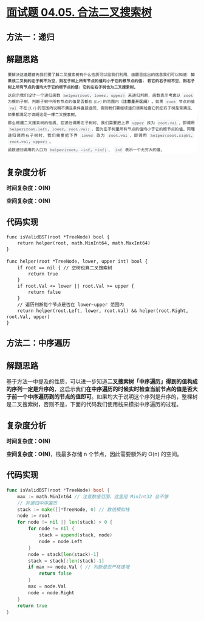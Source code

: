 # [面试题 04.05. 合法二叉搜索树](https://leetcode-cn.com/problems/legal-binary-search-tree-lcci/)

## 方法一：递归

## 解题思路

![FCAF942F-1251-405A-85C6-20ACBDABCBBC](images/FCAF942F-1251-405A-85C6-20ACBDABCBBC.png)

## 复杂度分析

**时间复杂度：O(N)**

**空间复杂度：O(N)** 

## 代码实现

```golang
func isValidBST(root *TreeNode) bool {
	return helper(root, math.MinInt64, math.MaxInt64)
}

func helper(root *TreeNode, lower, upper int) bool {
	if root == nil { // 空树也算二叉搜索树
		return true
	}
	if root.Val <= lower || root.Val >= upper {
		return false
	}
	// 遍历判断每个节点是否在 lower~upper 范围内
	return helper(root.Left, lower, root.Val) && helper(root.Right, root.Val, upper)
}
```

## 方法二：中序遍历

## 解题思路

基于方法一中提及的性质，可以进一步知道**二叉搜索树「中序遍历」得到的值构成的序列一定是升序的**，这启示我们**在中序遍历的时候实时检查当前节点的值是否大于前一个中序遍历到的节点的值即可**。如果均大于说明这个序列是升序的，整棵树是二叉搜索树，否则不是，下面的代码我们使用栈来模拟中序遍历的过程。

## 复杂度分析

**时间复杂度：O(N)**

**空间复杂度：O(N)**，栈最多存储 n 个节点，因此需要额外的 O(n) 的空间。 

## 代码实现

```go
func isValidBST(root *TreeNode) bool {
	max := math.MinInt64 // 注意数值范围，这里用 MinInt32 会不够
	// 非递归中序遍历
	stack := make([]*TreeNode, 0) // 数组模拟栈
	node := root
	for node != nil || len(stack) > 0 {
		for node != nil {
			stack = append(stack, node)
			node = node.Left
		}
		node = stack[len(stack)-1]
		stack = stack[:len(stack)-1]
		if max >= node.Val { // 判断是否严格递增
			return false
		}
		max = node.Val
		node = node.Right
	}
	return true
}
```

